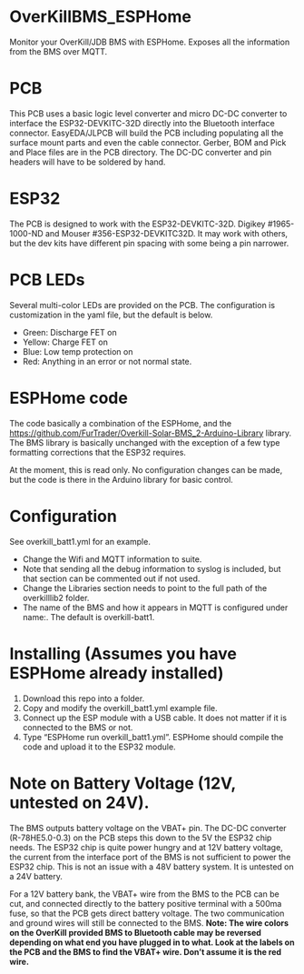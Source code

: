 ﻿# OverKillBMS_ESPHome
Monitor your OverKill/JDB BMS with ESPHome. Exposes all the information from the BMS over MQTT. 

# PCB
This PCB uses a basic logic level converter and micro DC-DC converter to interface the ESP32-DEVKITC-32D directly into the Bluetooth interface connector. EasyEDA/JLPCB will build the PCB including populating all the surface mount parts and even the cable connector. Gerber, BOM and Pick and Place files are in the PCB directory. The DC-DC converter and pin headers will have to be soldered by hand. 

# ESP32 
The PCB is designed to work with the ESP32-DEVKITC-32D. Digikey #1965-1000-ND and Mouser #356-ESP32-DEVKITC32D. It may work with others, but the dev kits have different pin spacing with some being a pin narrower.  


# PCB LEDs
Several multi-color LEDs are provided on the PCB. The configuration is customization in the yaml file, but the default is below. 

- Green: Discharge FET on
- Yellow: Charge FET on
- Blue: Low temp protection on
- Red: Anything in an error or not normal state. 


# ESPHome code
The code basically a combination of the ESPHome, and the https://github.com/FurTrader/Overkill-Solar-BMS_2-Arduino-Library library. The BMS library is basically unchanged with the exception of a few type formatting corrections that the ESP32 requires. 

At the moment, this is read only. No configuration changes can be made, but the code is there in the Arduino library for basic control. 

# Configuration 
See overkill_batt1.yml for an example. 
- Change the Wifi and MQTT information to suite. 
- Note that sending all the debug information to syslog is included, but that section can be commented out if not used.
- Change the Libraries section needs to point to the full path of the overkilllib2 folder.
- The name of the BMS and how it appears in MQTT is configured under name:. The default is overkill-batt1. 

# Installing (Assumes you have ESPHome already installed)
1. Download this repo into a folder. 
2. Copy and modify the overkill_batt1.yml example file.
3. Connect up the ESP module with a USB cable. It does not matter if it is connected to the BMS or not. 
4. Type “ESPHome run overkill_batt1.yml”. ESPHome should compile the code and upload it to the ESP32 module. 


# Note on Battery Voltage (12V, untested on 24V). 
The BMS outputs battery voltage on the VBAT+ pin. The DC-DC converter (R-78HE5.0-0.3) on the PCB steps this down to the 5V the ESP32 chip needs. The ESP32 chip is quite power hungry and at 12V battery voltage, the current from the interface port of the BMS is not sufficient to power the ESP32 chip.
This is not an issue with a 48V battery system. It is untested on a 24V battery.  

For a 12V battery bank, the VBAT+ wire from the BMS to the PCB can be cut, and connected directly to the battery positive terminal with a 500ma fuse, so that the PCB gets direct battery voltage. The two communication and ground wires will still be connected to the BMS. **Note: The wire colors on the OverKill provided BMS to Bluetooth cable may be reversed depending on what end you have plugged in to what. Look at the labels on the PCB and the BMS to find the VBAT+ wire. Don’t assume it is the red wire.**

   










 


